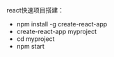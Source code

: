 react快速项目搭建：
- npm install -g create-react-app
- create-react-app myproject
- cd myproject
- npm start